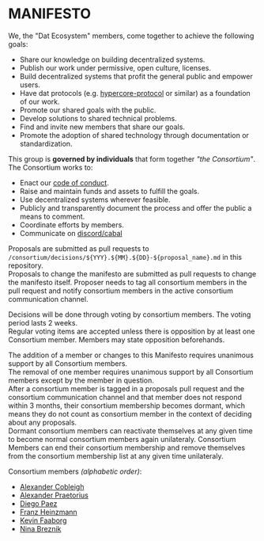 # MANIFESTO

We, the "Dat Ecosystem" members, come together to achieve the following goals:

- Share our knowledge on building decentralized systems.
- Publish our work under permissive, open culture, licenses.
- Build decentralized systems that profit the general public and empower users.
- Have dat protocols (e.g. [hypercore-protocol][1] or similar) as a foundation of our work.
- Promote our shared goals with the public.
- Develop solutions to shared technical problems.
- Find and invite new members that share our goals.
- Promote the adoption of shared technology through documentation or standardization.

This group is **governed by individuals** that form together _"the Consortium"_. The Consortium works to:

- Enact our [code of conduct](./code-of-conduct.md).
- Raise and maintain funds and assets to fulfill the goals.
- Use decentralized systems wherever feasible.
- Publicly and transparently document the process and offer the public a means to comment.
- Coordinate efforts by members.
- Communicate on [discord/cabal](https://github.com/dat-ecosystem/dat-ecosystem.github.io#join-the-dat-ecosystem-chat-network)

Proposals are submitted as pull requests to `/consortium/decisions/${YYY}.${MM}.${DD}-${proposal_name}.md` in this repository.  
Proposals to change the manifesto are submitted as pull requests to change the manifesto itself.
Proposer needs to tag all consortium members in the pull request and notify consortium members in the active consortium communication channel.

Decisions will be done through voting by consortium members. The voting period lasts 2 weeks.  
Regular voting items are accepted unless there is opposition by at least one Consortium member. Members may state opposition beforehands.

The addition of a member or changes to this Manifesto requires unanimous support by all Consortium members.  
The removal of one member requires unanimous support by all Consortium members except by the member in question.  
After a consortium member is tagged in a proposals pull request and the consortium communication channel and that member does not respond within 3 months, their consortium membership becomes dormant, which means they do not count as consortium member in the context of deciding about any proposals.  
Dormant consortium members can reactivate themselves at any given time to become normal consortium members again unilateraly.
Consortium Members can end their consortium membership and remove themselves from the consortium membership list at any given time unilateraly.

[1]: https://hypercore-protocol.org

Consortium members _(alphabetic order)_:

- [Alexander Cobleigh](https://github.com/cblgh)
- [Alexander Praetorius](https://github.com/serapath)
- [Diego Paez](https://github.com/dpaez)
- [Franz Heinzmann](https://github.com/frando)
- [Kevin Faaborg](https://github.com/zootella)
- [Nina Breznik](https://github.com/nbreznik)
